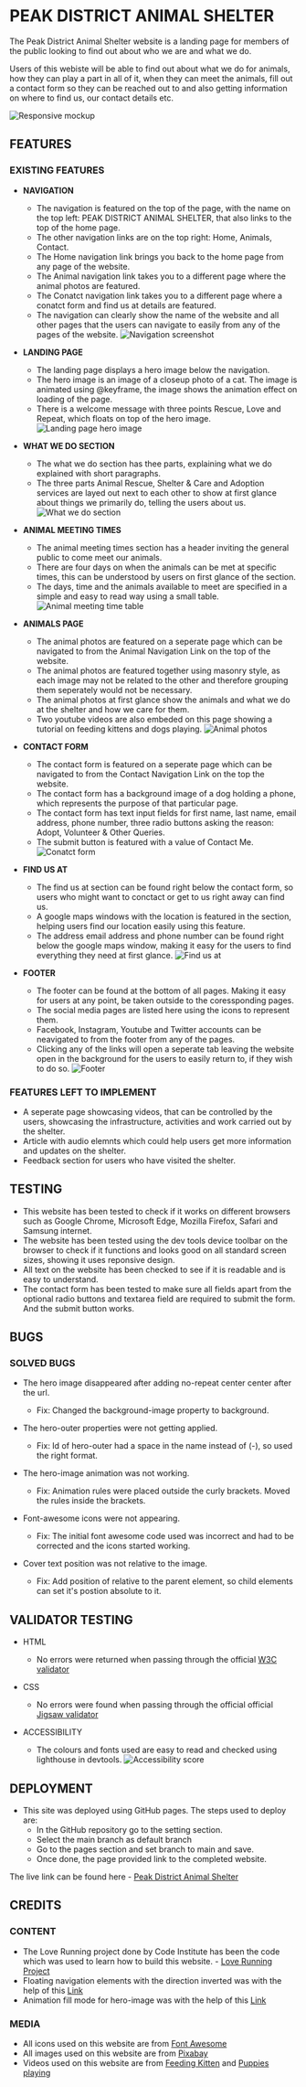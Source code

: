 # PEAK DISTRICT ANIMAL SHELTER

The Peak District Animal Shelter website is a landing page for members of the public looking to find out about who we are and what we do.

Users of this webiste will be able to find out about what we do for animals, how they can play a part in all of it, when they can meet the animals, fill out a contact form so they can be reached out to and also getting information on where to find us, our contact details etc.

![Responsive mockup](/assets/images/screens.JPG)

## FEATURES

### EXISTING FEATURES

- **NAVIGATION**
  - The navigation is featured on the top of the page, with the name on the top left: PEAK DISTRICT ANIMAL SHELTER, that also links to the top of the home page.
  - The other navigation links are on the top right: Home, Animals, Contact.
  - The Home navigation link brings you back to the home page from any page of the website.
  - The Animal navigation link takes you to a different page where the animal photos are featured.
  - The Conatct navigation link takes you to a different page where a conatct form and find us at details are featured.
  - The navigation can clearly show the name of the website and all other pages that the users can navigate to easily from any of the pages of the website.
![Navigation screenshot](/assets/images/Navigation.JPG)

- **LANDING PAGE**
  - The landing page displays a hero image below the navigation.
  - The hero image is an image of a closeup photo of a cat. The image is animated using @keyframe, the image shows the animation effect on loading of the page.
  - There is a welcome message with three points Rescue, Love and Repeat, which floats on top of the hero image.
![Landing page hero image](/assets/images/Landing-hero.JPG)

- **WHAT WE DO SECTION**
  - The what we do section has thee parts, explaining what we do explained with short paragraphs.
  - The three parts Animal Rescue, Shelter & Care and Adoption services are layed out next to each other to show at first glance about things we primarily do, telling the users about us.
![What we do section](/assets/images/what-we-do.JPG)

- **ANIMAL MEETING TIMES**
  - The animal meeting times section has a header inviting the general public to come meet our animals.
  - There are four days on when the animals can be met at specific times, this can be understood by users on first glance of the section.
  - The days, time and the animals available to meet are specified in a simple and easy to read way using a small table.
![Animal meeting time table](/assets/images/animal-meeting-times.JPG)

- **ANIMALS PAGE**
  - The animal photos are featured on a seperate page which can be navigated to from the Animal Navigation Link on the top of the website.
  - The animal photos are featured together using masonry style, as each image may not be related to the other and therefore grouping them seperately would not be necessary.
  - The animal photos at first glance show the animals and what we do at the shelter and how we care for them.
  - Two youtube videos are also embeded on this page showing a tutorial on feeding kittens and dogs playing.
![Animal photos](/assets/images/animal-photos.JPG)

- **CONTACT FORM**
  - The contact form is featured on a seperate page which can be navigated to from the Contact Navigation Link on the top the website.
  - The contact form has a background image of a dog holding a phone, which represents the purpose of that particular page.
  - The contact form has text input fields for first name, last name, email address, phone number, three radio buttons asking the reason: Adopt, Volunteer & Other Queries.
  - The submit button is featured with a value of Contact Me.
![Conatct form](/assets/images/contact-form.JPG)

- **FIND US AT**
  - The find us at section can be found right below the contact form, so users who might want to conctact or get to us right away can find us.
  - A google maps windows with the location is featured in the section, helping users find our location easily using this feature.
  - The address email address and phone number can be found right below the google maps window, making it easy for the users to find everything they need at first glance.
![Find us at](/assets/images/find-us-at.JPG)

- **FOOTER**
  - The footer can be found at the bottom of all pages. Making it easy for users at any point, be taken outside to the coressponding pages.
  - The social media pages are listed here using the icons to represent them.
  - Facebook, Instagram, Youtube and Twitter accounts can be neavigated to from the footer from any of the pages.
  - Clicking any of the links will open a seperate tab leaving the website open in the background for the users to easily return to, if they wish to do so.
![Footer](/assets/images/footer.JPG)

### FEATURES LEFT TO IMPLEMENT

- A seperate page showcasing videos, that can be controlled by the users, showcasing the infrastructure, activities and work carried out by the shelter.
- Article with audio elemnts which could help users get more information and updates on the shelter.
- Feedback section for users who have visited the shelter.

## TESTING

- This website has been tested to check if it works on different browsers such as Google Chrome, Microsoft Edge, Mozilla Firefox, Safari and Samsung internet.
- The website has been tested using the dev tools device toolbar on the browser to check if it functions and looks good on all standard screen sizes, showing it uses reponsive design.
- All text on the website has been checked to see if it is readable and is easy to understand.
- The contact form has been tested to make sure all fields apart from the optional radio buttons and textarea field are required to submit the form. And the submit button works.

## BUGS

### SOLVED BUGS

- The hero image disappeared after adding no-repeat center center after the url.
  - Fix: Changed the background-image property to background.
  
- The hero-outer properties were not getting applied.
  - Fix: Id of hero-outer had a space in the name instead of (-), so used the right format.

- The hero-image animation was not working.
  - Fix: Animation rules were placed outside the curly brackets. Moved the rules inside the brackets.
  
- Font-awesome icons were not appearing.
  - Fix: The initial font awesome code used was incorrect and had to be corrected and the icons started working.

- Cover text position was not relative to the image.
  - Fix: Add position of relative to the parent element, so child elements can set it's postion absolute to it.

## VALIDATOR TESTING

- HTML
  - No errors were returned when passing through the official [W3C validator](https://validator.w3.org/)

- CSS
  - No errors were found when passing through the official official [Jigsaw validator](https://jigsaw.w3.org/css-validator/)

- ACCESSIBILITY
  - The colours and fonts used are easy to read and checked using lighthouse in devtools.
![Accessibility score](/assets/images/score.JPG)

## DEPLOYMENT

- This site was deployed using GitHub pages. The steps used to deploy are:
  - In the GitHub repository go to the setting section.
  - Select the main branch as default branch
  - Go to the pages section and set branch to main and save.
  - Once done, the page provided link to the completed website.

The live link can be found here - [Peak District Animal Shelter](https://md-ash-dot.github.io/peak-district-animal-shelter/)

## CREDITS

### CONTENT

- The Love Running project done by Code Institute has been the code which was used to learn how to build this website. - [Love Running Project](https://learn.codeinstitute.net/courses/course-v1:CodeInstitute+LR101+2021_T1/courseware/4a07c57382724cfda5834497317f24d5/f2db5fd401004fccb43b01a6066a5333/)
- Floating navigation elements with the direction inverted was with the help of this [Link](https://codepen.io/ConStambo/pen/WxRQVq)
- Animation fill mode for hero-image was with the help of this [Link](https://developer.mozilla.org/en-US/docs/Web/CSS/animation-fill-mode)

### MEDIA

- All icons used on this website are from [Font Awesome](https://fontawesome.com/)
- All images used on this website are from [Pixabay](https://pixabay.com/)
- Videos used on this website are from [Feeding Kitten](https://www.youtube.com/watch?v=W3IzCkjGQ_E&ab_channel=LittleOrphanKittens) and [Puppies playing](https://www.youtube.com/watch?v=CSWN9u4iqL8&ab_channel=BeagleUniverse)
